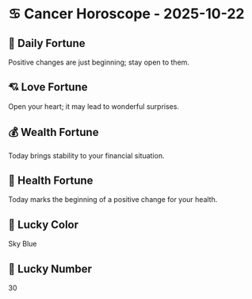 # ♋ Cancer Horoscope - 2025-10-22

## 🎯 Daily Fortune

Positive changes are just beginning; stay open to them.

## 💘 Love Fortune

Open your heart; it may lead to wonderful surprises.

## 💰 Wealth Fortune

Today brings stability to your financial situation.

## 🌱 Health Fortune

Today marks the beginning of a positive change for your health.

## 🎨 Lucky Color

Sky Blue

## 🔢 Lucky Number

30
